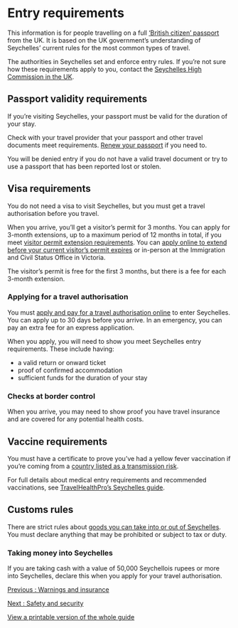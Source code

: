 # Entry requirements

This information is for people travelling on a full [‘British citizen’ passport](https://www.gov.uk/types-of-british-nationality) from the UK. It is based on the UK government’s understanding of Seychelles’ current rules for the most common types of travel.

The authorities in Seychelles set and enforce entry rules. If you’re not sure how these requirements apply to you, contact the [Seychelles High Commission in the UK](https://mfa.gov.sc/seychelles-representation-abroad-diplomatic-missions-united-kingdom-northern-ireland/).

## Passport validity requirements

If you’re visiting Seychelles, your passport must be valid for the duration of your stay.

Check with your travel provider that your passport and other travel documents meet requirements. [Renew your passport](https://www.gov.uk/renew-adult-passport/renew) if you need to.

You will be denied entry if you do not have a valid travel document or try to use a passport that has been reported lost or stolen.

## Visa requirements

You do not need a visa to visit Seychelles, but you must get a travel authorisation before you travel.

When you arrive, you’ll get a visitor’s permit for 3 months. You can apply for 3-month extensions, up to a maximum period of 12 months in total, if you meet [visitor permit extension requirements](https://www.ics.gov.sc/permits/visitors-permit). You can [apply online to extend before your current visitor’s permit expires](https://www.permits.ics.gov.sc/en) or in-person at the Immigration and Civil Status Office in Victoria.

The visitor’s permit is free for the first 3 months, but there is a fee for each 3-month extension.

### Applying for a travel authorisation

You must [apply and pay for a travel authorisation online](https://seychelles.govtas.com/) to enter Seychelles. You can apply up to 30 days before you arrive. In an emergency, you can pay an extra fee for an express application.

When you apply, you will need to show you meet Seychelles entry requirements. These include having:

* a valid return or onward ticket
* proof of confirmed accommodation
* sufficient funds for the duration of your stay

### Checks at border control

When you arrive, you may need to show proof you have travel insurance and are covered for any potential health costs.

## Vaccine requirements

You must have a certificate to prove you’ve had a yellow fever vaccination if you’re coming from a [country listed as a transmission risk](https://nathnacyfzone.org.uk/factsheet/65/countries-with-risk-of-yellow-fever-transmission).

For full details about medical entry requirements and recommended vaccinations, see [TravelHealthPro’s Seychelles guide](https://travelhealthpro.org.uk/country/194/seychelles#Vaccine_Recommendations).

## Customs rules

There are strict rules about [goods you can take into or out of Seychelles](https://src.gov.sc/customs-and-excises/#Passenger_Guide). You must declare anything that may be prohibited or subject to tax or duty.

### Taking money into Seychelles

If you are taking cash with a value of 50,000 Seychellois rupees or more into Seychelles, declare this when you apply for your travel authorisation.

[Previous
:
Warnings and insurance](/foreign-travel-advice/seychelles)

[Next
:
Safety and security](/foreign-travel-advice/seychelles/safety-and-security)

[View a printable version of the whole guide](/foreign-travel-advice/seychelles/print)